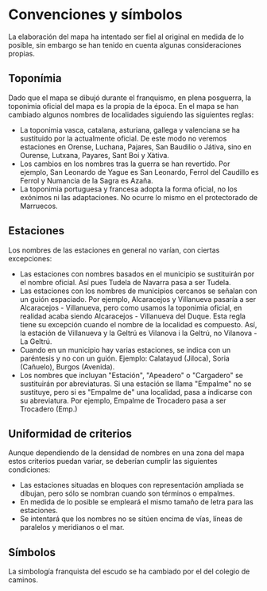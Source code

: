 # Convenciones y símbolos #

La elaboración del mapa ha intentado ser fiel al original en medida de lo posible, sin embargo se han tenido en cuenta algunas consideraciones propias.

## Toponímia ##

Dado que el mapa se dibujó durante el franquismo, en plena posguerra, la toponimia oficial del mapa es la propia de la época. En el mapa se han cambiado algunos nombres de localidades siguiendo las siguientes reglas:
  * La toponimia vasca, catalana, asturiana, gallega y valenciana se ha sustituido por la actualmente oficial. De este modo no veremos estaciones en Orense, Luchana, Pajares, San Baudilio o Játiva, sino en Ourense, Lutxana, Payares, Sant Boi y Xàtiva.
  * Los cambios en los nombres tras la guerra se han revertido. Por ejemplo, San Leonardo de Yague es San Leonardo, Ferrol del Caudillo es Ferrol y Numancia de la Sagra es Azaña.
  * La toponimia portuguesa y francesa adopta la forma oficial, no los exónimos ni las adaptaciones. No ocurre lo mismo en el protectorado de Marruecos.

## Estaciones ##

Los nombres de las estaciones en general no varían, con ciertas excepciones:
  * Las estaciones con nombres basados en el municipio se sustituirán por el nombre oficial. Así pues Tudela de Navarra pasa a ser Tudela.
  * Las estaciones con los nombres de municipios cercanos se señalan con un guión espaciado. Por ejemplo, Alcaracejos y Villanueva pasaría a ser Alcaracejos - Villanueva, pero como usamos la toponimia oficial, en realidad acaba siendo Alcaracejos - Villanueva del Duque. Esta regla tiene su excepción cuando el nombre de la localidad es compuesto. Así, la estación de Villanueva y la Geltrú es Vilanova i la Geltrú, no Vilanova - La Geltrú.
  * Cuando en un municipio hay varias estaciones, se indica con un paréntesis y no con un guión. Ejemplo: Calatayud (Jiloca), Soria (Cañuelo), Burgos (Avenida).
  * Los nombres que incluyan "Estación", "Apeadero" o "Cargadero" se sustituirán por abreviaturas. Si una estación se llama "Empalme" no se sustituye, pero si es "Empalme de" una localidad, pasa a indicarse con su abreviatura. Por ejemplo, Empalme de Trocadero pasa a ser Trocadero (Emp.)

## Uniformidad de criterios ##

Aunque dependiendo de la densidad de nombres en una zona del mapa estos criterios puedan variar, se deberían cumplir las siguientes condiciones:
  * Las estaciones situadas en bloques con representación ampliada se dibujan, pero sólo se nombran cuando son términos o empalmes.
  * En medida de lo posible se empleará el mismo tamaño de letra para las estaciones.
  * Se intentará que los nombres no se sitúen encima de vías, líneas de paralelos y meridianos o el mar.

## Símbolos ##

La simbología franquista del escudo se ha cambiado por el del colegio de caminos.